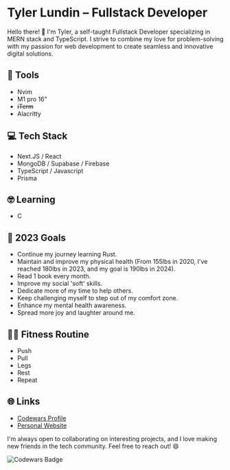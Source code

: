 # Tyler Lundin – Fullstack Developer

Hello there! 👋 I'm Tyler, a self-taught Fullstack Developer specializing in MERN stack and TypeScript. I strive to combine my love for problem-solving with my passion for web development to create seamless and innovative digital solutions. 

## 🔧 Tools
- Nvim
- M1 pro 16"
- ~~iTerm~~
- Alacritty

## 💻 Tech Stack
- Next.JS / React
- MongoDB / Supabase / Firebase
- TypeScript / Javascript
- Prisma

## 🤓 Learning
- C

## 🎯 2023 Goals
- Continue my journey learning Rust.
- Maintain and improve my physical health (From 155lbs in 2020, I've reached 180lbs in 2023, and my goal is 190lbs in 2024).
- Read 1 book every month.
- Improve my social 'soft' skills.
- Dedicate more of my time to help others.
- Keep challenging myself to step out of my comfort zone.
- Enhance my mental health awareness.
- Spread more joy and laughter around me.

## 🏋️‍♀️ Fitness Routine
- Push
- Pull
- Legs
- Rest
- Repeat 

## 🌐 Links
- [Codewars Profile](https://www.codewars.com/users/ImprovingTyler)
- [Personal Website](https://www.tylerlundin.me)

I'm always open to collaborating on interesting projects, and I love making new friends in the tech community. Feel free to reach out! 😄

![Codewars Badge](https://www.codewars.com/users/ImprovingTyler/badges/small)
